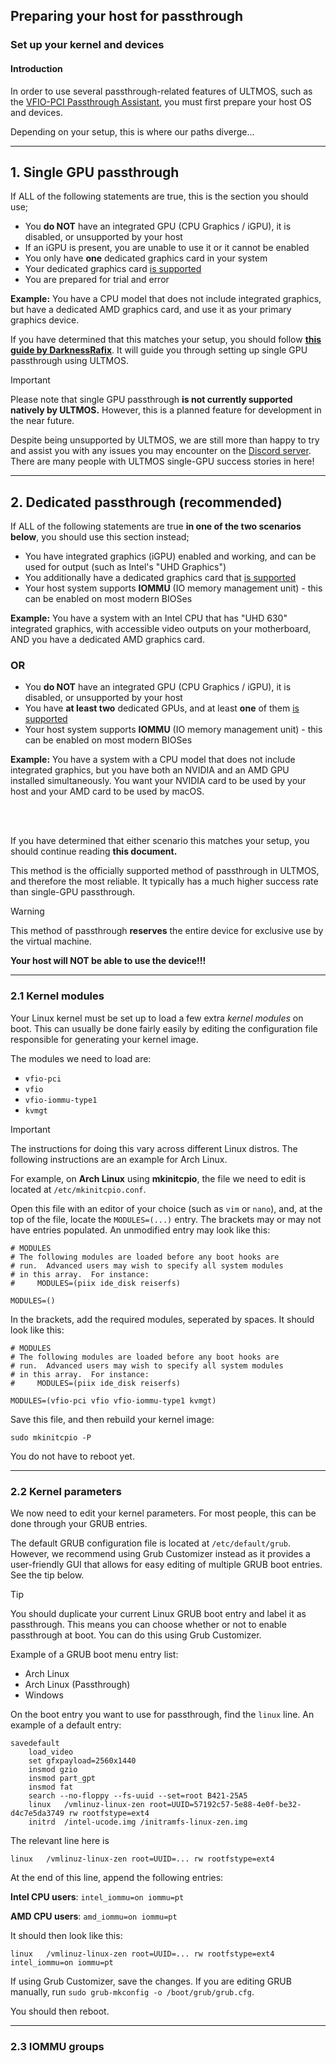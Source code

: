 ## Preparing your host for passthrough
### Set up your kernel and devices

#### Introduction

In order to use several passthrough-related features of ULTMOS, such as the [VFIO-PCI Passthrough Assistant](https://github.com/Coopydood/ultimate-macOS-KVM/wiki/VFIO%E2%80%90PCI-Passthrough-Assistant), you must first prepare your host OS and devices.

Depending on your setup, this is where our paths diverge...

***

## 1. Single GPU passthrough

If ALL of the following statements are true, this is the section you should use;
- You **do NOT** have an integrated GPU (CPU Graphics / iGPU), it is disabled, or unsupported by your host
- If an iGPU is present, you are unable to use it or it cannot be enabled
- You only have **one** dedicated graphics card in your system
- Your dedicated graphics card [is supported](https://dortania.github.io/GPU-Buyers-Guide/)
- You are prepared for trial and error
  
**Example:** You have a CPU model that does not include integrated graphics, but have a dedicated AMD graphics card, and use it as your primary graphics device. 

If you have determined that this matches your setup, you should follow **[this guide by DarknessRafix](https://gitlab.com/DarknessRafix/macosvmgpupass)**. It will guide you through setting up single GPU passthrough using ULTMOS.

> [!IMPORTANT]
> Please note that single GPU passthrough **is not currently supported natively by ULTMOS.** However, this is a planned feature for development in the near future.
>
> Despite being unsupported by ULTMOS, we are still more than happy to try and assist you with any issues you may encounter on the [Discord server](https://discord.gg/WzWkSsT). There are many people with ULTMOS single-GPU success stories in here!

***

## 2. Dedicated passthrough (recommended)

If ALL of the following statements are true **in one of the two scenarios below**, you should use this section instead;
- You have integrated graphics (iGPU) enabled and working, and can be used for output (such as Intel's "UHD Graphics")
- You additionally have a dedicated graphics card that [is supported](https://dortania.github.io/GPU-Buyers-Guide/)
- Your host system supports **IOMMU** (IO memory management unit) - this can be enabled on most modern BIOSes
  
**Example:** You have a system with an Intel CPU that has "UHD 630" integrated graphics, with accessible video outputs on your motherboard, AND you have a dedicated AMD graphics card.
  
### OR

- You **do NOT** have an integrated GPU (CPU Graphics / iGPU), it is disabled, or unsupported by your host
- You have **at least two** dedicated GPUs, and at least **one** of them [is supported](https://dortania.github.io/GPU-Buyers-Guide/)
- Your host system supports **IOMMU** (IO memory management unit) - this can be enabled on most modern BIOSes

**Example:** You have a system with a CPU model that does not include integrated graphics, but you have both an NVIDIA and an AMD GPU installed simultaneously. You want your NVIDIA card to be used by your host and your AMD card to be used by macOS. 

<br><br>

If you have determined that either scenario this matches your setup, you should continue reading **this document.**

This method is the officially supported method of passthrough in ULTMOS, and therefore the most reliable. It typically has a much higher success rate than single-GPU passthrough.

> [!WARNING]
> This method of passthrough **reserves** the entire device for exclusive use by the virtual machine. 
>
> **Your host will NOT be able to use the device!!!**

***

### 2.1 Kernel modules

Your Linux kernel must be set up to load a few extra *kernel modules* on boot. This can usually be done fairly easily by editing the configuration file responsible for generating your kernel image.

The modules we need to load are:
- ``vfio-pci``
- ``vfio``
- ``vfio-iommu-type1``
- ``kvmgt``

> [!IMPORTANT]
> The instructions for doing this vary across different Linux distros. The following instructions are an example for Arch Linux.

For example, on **Arch Linux** using **mkinitcpio**, the file we need to edit is located at ``/etc/mkinitcpio.conf``.

Open this file with an editor of your choice (such as ``vim`` or ``nano``), and, at the top of the file, locate the ``MODULES=(...)`` entry. The brackets may or may not have entries populated. An unmodified entry may look like this:

```
# MODULES
# The following modules are loaded before any boot hooks are
# run.  Advanced users may wish to specify all system modules
# in this array.  For instance:
#     MODULES=(piix ide_disk reiserfs)

MODULES=()
```

In the brackets, add the required modules, seperated by spaces. It should look like this:

```
# MODULES
# The following modules are loaded before any boot hooks are
# run.  Advanced users may wish to specify all system modules
# in this array.  For instance:
#     MODULES=(piix ide_disk reiserfs)

MODULES=(vfio-pci vfio vfio-iommu-type1 kvmgt)
```

Save this file, and then rebuild your kernel image:

```
sudo mkinitcpio -P
```
You do not have to reboot yet.

***

### 2.2 Kernel parameters

We now need to edit your kernel parameters. For most people, this can be done through your GRUB entries.

The default GRUB configuration file is located at ``/etc/default/grub``. However, we recommend using Grub Customizer instead as it provides a user-friendly GUI that allows for easy editing of multiple GRUB boot entries. See the tip below.

> [!TIP]
> You should duplicate your current Linux GRUB boot entry and label it as passthrough. This means you can choose whether or not to enable passthrough at boot. You can do this using Grub Customizer.
>
> Example of a GRUB boot menu entry list:
>
> - Arch Linux
> - Arch Linux (Passthrough)
> - Windows

On the boot entry you want to use for passthrough, find the ``linux`` line. An example of a default entry:

```
savedefault
	load_video
	set gfxpayload=2560x1440
	insmod gzio
	insmod part_gpt
	insmod fat
	search --no-floppy --fs-uuid --set=root B421-25A5
	linux	/vmlinuz-linux-zen root=UUID=57192c57-5e88-4e0f-be32-d4c7e5da3749 rw rootfstype=ext4
	initrd	/intel-ucode.img /initramfs-linux-zen.img
```

The relevant line here is

```
linux	/vmlinuz-linux-zen root=UUID=... rw rootfstype=ext4
```

At the end of this line, append the following entries:

**Intel CPU users**: ``intel_iommu=on iommu=pt``

**AMD CPU users**: ``amd_iommu=on iommu=pt``

It should then look like this:

```
linux	/vmlinuz-linux-zen root=UUID=... rw rootfstype=ext4 intel_iommu=on iommu=pt
```

If using Grub Customizer, save the changes. If you are editing GRUB manually, run ``sudo grub-mkconfig -o /boot/grub/grub.cfg``.

You should then reboot.

***

### 2.3 IOMMU groups